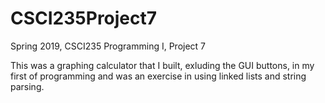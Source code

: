 # CSCI235Project7

Spring 2019, CSCI235 Programming I, Project 7

This was a graphing calculator that I built, exluding the GUI buttons, in 
my first of programming and was an exercise in using linked lists and string parsing.
